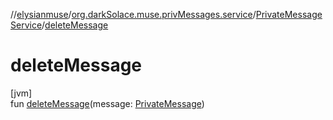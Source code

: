 //[elysianmuse](../../../index.md)/[org.darkSolace.muse.privMessages.service](../index.md)/[PrivateMessageService](index.md)/[deleteMessage](delete-message.md)

# deleteMessage

[jvm]\
fun [deleteMessage](delete-message.md)(message: [PrivateMessage](../../org.darkSolace.muse.privMessages.model/-private-message/index.md))

